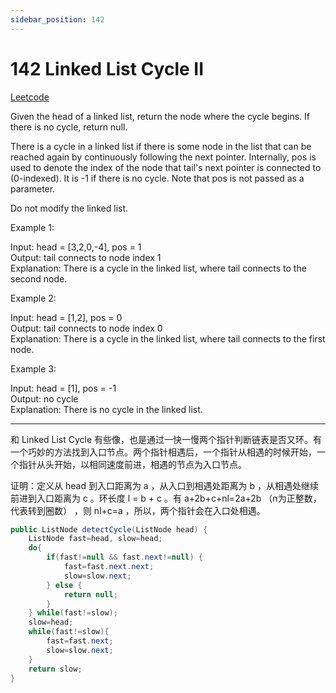 ```yaml
---
sidebar_position: 142
---
```

# 142 Linked List Cycle II

[Leetcode](https://leetcode.com/problems/linked-list-cycle-ii/)

Given the head of a linked list, return the node where the cycle begins. If there is no cycle, return null.

There is a cycle in a linked list if there is some node in the list that can be reached again by continuously following the next pointer. Internally, pos is used to denote the index of the node that tail's next pointer is connected to (0-indexed). It is -1 if there is no cycle. Note that pos is not passed as a parameter.

Do not modify the linked list.

 

Example 1:

Input: head = [3,2,0,-4], pos = 1  
Output: tail connects to node index 1  
Explanation: There is a cycle in the linked list, where tail connects to the second node.  

Example 2:

Input: head = [1,2], pos = 0  
Output: tail connects to node index 0  
Explanation: There is a cycle in the linked list, where tail connects to the first node.  

Example 3:

Input: head = [1], pos = -1  
Output: no cycle  
Explanation: There is no cycle in the linked list.  

---

和 Linked List Cycle 有些像，也是通过一快一慢两个指针判断链表是否又环。有一个巧妙的方法找到入口节点。两个指针相遇后，一个指针从相遇的时候开始，一个指针从头开始，以相同速度前进，相遇的节点为入口节点。

证明：定义从 head 到入口距离为 a ，从入口到相遇处距离为 b ，从相遇处继续前进到入口距离为 c 。环长度 l = b + c 。有 a+2b+c+nl=2a+2b （n为正整数，代表转到圈数） ，则 nl+c=a ，所以，两个指针会在入口处相遇。



```java
public ListNode detectCycle(ListNode head) {
    ListNode fast=head, slow=head;
    do{
        if(fast!=null && fast.next!=null) {
            fast=fast.next.next;
            slow=slow.next;
        } else {
            return null;
        }
    } while(fast!=slow);
    slow=head;
    while(fast!=slow){
        fast=fast.next;
        slow=slow.next;
    }
    return slow;
}
```